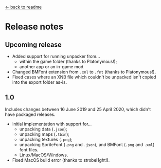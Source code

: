 [← back to readme](README.md)

# Release notes
## Upcoming release
* Added support for running unpacker from...
  * within the game folder (thanks to Platonymous!);
  * another app or an in-game mod.
* Changed BMFont extension from `.xml` to `.fnt` (thanks to Platonymous!).
* Fixed cases where an XNB file which couldn't be unpacked isn't copied into the export folder as-is.

## 1.0
Includes changes between 16 June 2019 and 25 April 2020, which didn't have packaged releases.

* Initial implementation with support for...
  * unpacking data (`.json`);
  * unpacking maps (`.tbin`);
  * unpacking textures (`.png`);
  * unpacking SpriteFont (`.png` and `.json`), and BMFont (`.png` and `.xml`) font files.
  * Linux/MacOS/Windows.
* Fixed MacOS build error (thanks to strobel1ght!).
